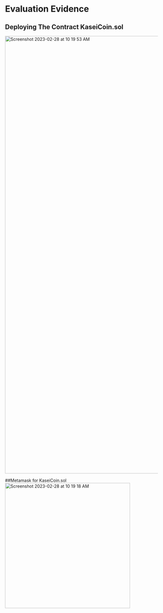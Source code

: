 # Evaluation Evidence

## Deploying The Contract KaseiCoin.sol
<img width="1439" alt="Screenshot 2023-02-28 at 10 19 53 AM" src="https://user-images.githubusercontent.com/112976523/221902134-b5473a34-b996-46b8-898f-2f3e56d079ee.png">


##Metamask for KaseiCoin.sol
<img width="412" alt="Screenshot 2023-02-28 at 10 19 18 AM" src="https://user-images.githubusercontent.com/112976523/221902582-7adac908-2ac5-42f2-b2e6-c216187e1789.png">



